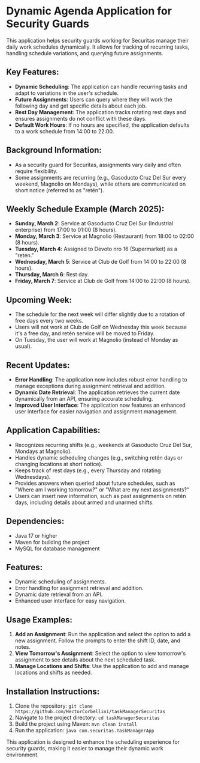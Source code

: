 # Dynamic Agenda Application for Security Guards

This application helps security guards working for Securitas manage their daily work schedules dynamically. It allows for tracking of recurring tasks, handling schedule variations, and querying future assignments.

## Key Features:

- **Dynamic Scheduling**: The application can handle recurring tasks and adapt to variations in the user's schedule.
- **Future Assignments**: Users can query where they will work the following day and get specific details about each job.
- **Rest Day Management**: The application tracks rotating rest days and ensures assignments do not conflict with these days.
- **Default Work Hours**: If no hours are specified, the application defaults to a work schedule from 14:00 to 22:00.

## Background Information:

- As a security guard for Securitas, assignments vary daily and often require flexibility.
- Some assignments are recurring (e.g., Gasoducto Cruz Del Sur every weekend, Magnolio on Mondays), while others are communicated on short notice (referred to as "retén").

## Weekly Schedule Example (March 2025):

- **Sunday, March 2**: Service at Gasoducto Cruz Del Sur (Industrial enterprise) from 17:00 to 01:00 (8 hours).
- **Monday, March 3**: Service at Magnolio (Restaurant) from 18:00 to 02:00 (8 hours).
- **Tuesday, March 4**: Assigned to Devoto nro 16 (Supermarket) as a "retén."
- **Wednesday, March 5**: Service at Club de Golf from 14:00 to 22:00 (8 hours).
- **Thursday, March 6**: Rest day.
- **Friday, March 7**: Service at Club de Golf from 14:00 to 22:00 (8 hours).

## Upcoming Week:

- The schedule for the next week will differ slightly due to a rotation of free days every two weeks.
- Users will not work at Club de Golf on Wednesday this week because it's a free day, and retén service will be moved to Friday.
- On Tuesday, the user will work at Magnolio (instead of Monday as usual).

## Recent Updates:
- **Error Handling**: The application now includes robust error handling to manage exceptions during assignment retrieval and addition.
- **Dynamic Date Retrieval**: The application retrieves the current date dynamically from an API, ensuring accurate scheduling.
- **Improved User Interface**: The application now features an enhanced user interface for easier navigation and assignment management.

## Application Capabilities:

- Recognizes recurring shifts (e.g., weekends at Gasoducto Cruz Del Sur, Mondays at Magnolio).
- Handles dynamic scheduling changes (e.g., switching retén days or changing locations at short notice).
- Keeps track of rest days (e.g., every Thursday and rotating Wednesdays).
- Provides answers when queried about future schedules, such as "Where am I working tomorrow?" or "What are my next assignments?"
- Users can insert new information, such as past assignments on retén days, including details about armed and unarmed shifts.

## Dependencies:
- Java 17 or higher
- Maven for building the project
- MySQL for database management

## Features:
- Dynamic scheduling of assignments.
- Error handling for assignment retrieval and addition.
- Dynamic date retrieval from an API.
- Enhanced user interface for easy navigation.

## Usage Examples:
1. **Add an Assignment**: Run the application and select the option to add a new assignment. Follow the prompts to enter the shift ID, date, and notes.
2. **View Tomorrow's Assignment**: Select the option to view tomorrow's assignment to see details about the next scheduled task.
3. **Manage Locations and Shifts**: Use the application to add and manage locations and shifts as needed.

## Installation Instructions:
1. Clone the repository: `git clone https://github.com/HectorCorbellini/taskManagerSecuritas`
2. Navigate to the project directory: `cd taskManagerSecuritas`
3. Build the project using Maven: `mvn clean install`
4. Run the application: `java com.securitas.TaskManagerApp`

This application is designed to enhance the scheduling experience for security guards, making it easier to manage their dynamic work environment.
